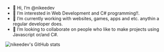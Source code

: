 - 👋 Hi, I’m @nikeedev
- 👀 I’m interested in Web Development and C# programming!!.
- 🌱 I’m currently working with websites, games, apps and etc. anythin a regular developer does.
- 💞️ I’m looking to collaborate on people who like to make projects using Javascript or/and C#.


![nikeedev's GitHub stats](https://github-readme-stats.vercel.app/api?username=nikeedev&show_icons=true&theme=radical)
